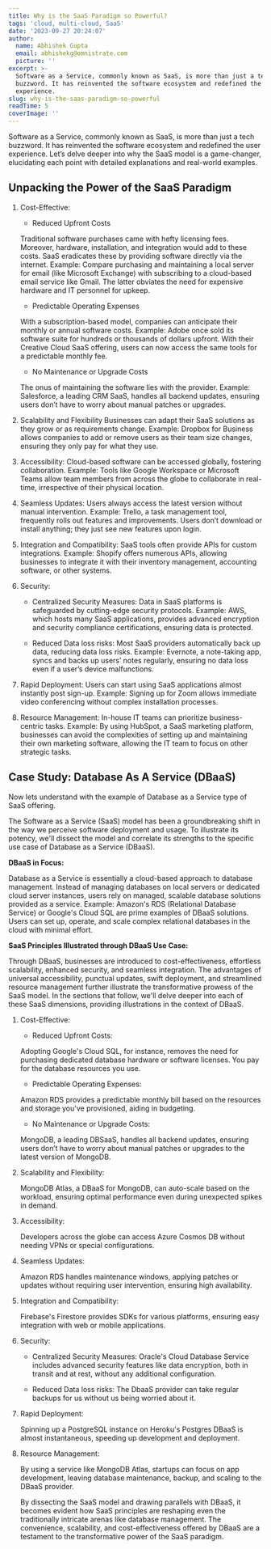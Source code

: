 ```yaml
---
title: Why is the SaaS Paradigm so Powerful?
tags: 'cloud, multi-cloud, SaaS'
date: '2023-09-27 20:24:07'
author:
  name: Abhishek Gupta
  email: abhishekg@omnistrate.com
  picture: ''
excerpt: >-
  Software as a Service, commonly known as SaaS, is more than just a tech
  buzzword. It has reinvented the software ecosystem and redefined the user
  experience.
slug: why-is-the-saas-paradigm-so-powerful
readTime: 5
coverImage: ''
---
```


Software as a Service, commonly known as SaaS, is more than just a tech buzzword. It has reinvented the software ecosystem and redefined the user experience. Let’s delve deeper into why the SaaS model is a game-changer, elucidating each point with detailed explanations and real-world examples.

Unpacking the Power of the SaaS Paradigm
--------------------------------------------

1. Cost-Effective:
    - Reduced Upfront Costs
     
     Traditional software purchases came with hefty licensing fees. Moreover, hardware, installation, and integration would add to these costs. SaaS eradicates these by providing software directly via the internet. Example: Compare purchasing and maintaining a local server for email (like Microsoft Exchange) with subscribing to a cloud-based email service like Gmail. The latter obviates the need for expensive hardware and IT personnel for upkeep.

    - Predictable Operating Expenses
    
     With a subscription-based model, companies can anticipate their monthly or annual software costs. Example: Adobe once sold its software suite for hundreds or thousands of dollars upfront. With their Creative Cloud SaaS offering, users can now access the same tools for a predictable monthly fee. 

    - No Maintenance or Upgrade Costs
    
     The onus of maintaining the software lies with the provider. Example: Salesforce, a leading CRM SaaS, handles all backend updates, ensuring users don’t have to worry about manual patches or upgrades.

2. Scalability and Flexibility
Businesses can adapt their SaaS solutions as they grow or as requirements change. Example: Dropbox for Business allows companies to add or remove users as their team size changes, ensuring they only pay for what they use.

3. Accessibility:
Cloud-based software can be accessed globally, fostering collaboration. Example: Tools like Google Workspace or Microsoft Teams allow team members from across the globe to collaborate in real-time, irrespective of their physical location.

4. Seamless Updates:
Users always access the latest version without manual intervention. Example: Trello, a task management tool, frequently rolls out features and improvements. Users don’t download or install anything; they just see new features upon login.

5. Integration and Compatibility:
SaaS tools often provide APIs for custom integrations. Example: Shopify offers numerous APIs, allowing businesses to integrate it with their inventory management, accounting software, or other systems.

6. Security:

    - Centralized Security Measures:
     Data in SaaS platforms is safeguarded by cutting-edge security protocols. Example: AWS, which hosts many SaaS applications, provides advanced encryption and security compliance certifications, ensuring data is protected.

    - Reduced Data loss risks:
     Most SaaS providers automatically back up data, reducing data loss risks. Example: Evernote, a note-taking app, syncs and backs up users’ notes regularly, ensuring no data loss even if a user’s device malfunctions.

7. Rapid Deployment:
Users can start using SaaS applications almost instantly post sign-up. Example: Signing up for Zoom allows immediate video conferencing without complex installation processes.

8. Resource Management:
In-house IT teams can prioritize business-centric tasks. Example: By using HubSpot, a SaaS marketing platform, businesses can avoid the complexities of setting up and maintaining their own marketing software, allowing the IT team to focus on other strategic tasks.

Case Study: Database As A Service (DBaaS)
---------------------------------------------

Now lets understand with the example of Database as a Service type of SaaS offering.

The Software as a Service (SaaS) model has been a groundbreaking shift in the way we perceive software deployment and usage. To illustrate its potency, we'll dissect the model and correlate its strengths to the specific use case of Database as a Service (DBaaS).

**DBaaS in Focus:** 

Database as a Service is essentially a cloud-based approach to database management. Instead of managing databases on local servers or dedicated cloud server instances, users rely on managed, scalable database solutions provided as a service. Example: Amazon's RDS (Relational Database Service) or Google's Cloud SQL are prime examples of DBaaS solutions. Users can set up, operate, and scale complex relational databases in the cloud with minimal effort.

**SaaS Principles Illustrated through DBaaS Use Case:**

Through DBaaS, businesses are introduced to cost-effectiveness, effortless scalability, enhanced security, and seamless integration. The advantages of universal accessibility, punctual updates, swift deployment, and streamlined resource management further illustrate the transformative prowess of the SaaS model. In the sections that follow, we'll delve deeper into each of these SaaS dimensions, providing illustrations in the context of DBaaS.

1. Cost-Effective:

    - Reduced Upfront Costs:

     Adopting Google's Cloud SQL, for instance, removes the need for purchasing dedicated database hardware or software licenses. You pay for the database resources you use.

    - Predictable Operating Expenses:

     Amazon RDS provides a predictable monthly bill based on the resources and storage you've provisioned, aiding in budgeting.

    - No Maintenance or Upgrade Costs:

     MongoDB, a leading DBSaaS, handles all backend updates, ensuring users don’t have to worry about manual patches or upgrades to the latest version of MongoDB.

2. Scalability and Flexibility:

     MongoDB Atlas, a DBaaS for MongoDB, can auto-scale based on the workload, ensuring optimal performance even during unexpected spikes in demand.

 3. Accessibility:

     Developers across the globe can access Azure Cosmos DB without needing VPNs or special configurations.

4. Seamless Updates:

     Amazon RDS handles maintenance windows, applying patches or updates without requiring user intervention, ensuring high availability.

5. Integration and Compatibility:

     Firebase's Firestore provides SDKs for various platforms, ensuring easy integration with web or mobile applications.

6. Security:

    - Centralized Security Measures:
     Oracle's Cloud Database Service includes advanced security features like data encryption, both in transit and at rest, without any additional configuration.

    - Reduced Data loss risks:
     The DbaaS provider can take regular backups for us without us being worried about it.

7. Rapid Deployment:

     Spinning up a PostgreSQL instance on Heroku's Postgres DBaaS is almost instantaneous, speeding up development and deployment.

8. Resource Management:

     By using a service like MongoDB Atlas, startups can focus on app development, leaving database maintenance, backup, and scaling to the DBaaS provider.

     By dissecting the SaaS model and drawing parallels with DBaaS, it becomes evident how SaaS principles are reshaping even the traditionally intricate arenas like database management. The convenience, scalability, and cost-effectiveness offered by DBaaS are a testament to the transformative power of the SaaS paradigm.

